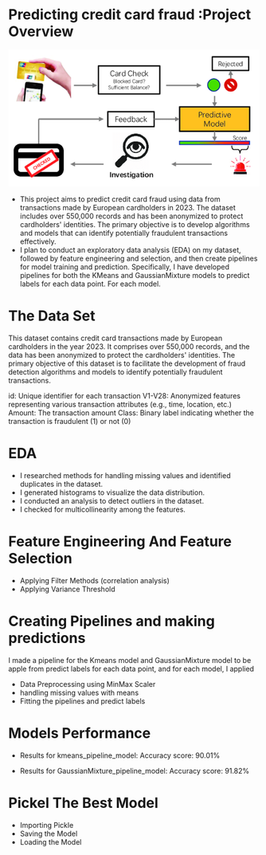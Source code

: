    #  Predicting credit card fraud  :Project Overview
   ![credit card Image](https://github.com/germeengehad/Predicting-credit-card-fraud/blob/main/The-framework-of-credit-card-fraud-detection.png)
   

- This project aims to predict credit card fraud using data from transactions made by European cardholders in 2023. The dataset includes over 550,000 records and has been anonymized to protect cardholders' identities. The primary objective is to develop algorithms and models that can identify potentially fraudulent transactions effectively.
- I plan to conduct an exploratory data analysis (EDA) on my dataset, followed by feature engineering and selection, and then create pipelines for model training and prediction. Specifically, I have developed pipelines for both the KMeans and GaussianMixture models to predict labels for each data point. For each model.

# The Data Set
This dataset contains credit card transactions made by European cardholders in the year 2023. It comprises over 550,000 records, and the data has been anonymized to protect the cardholders' identities. The primary objective of this dataset is to facilitate the development of fraud detection algorithms and models to identify potentially fraudulent transactions.

id: Unique identifier for each transaction
V1-V28: Anonymized features representing various transaction attributes (e.g., time, location, etc.)
Amount: The transaction amount
Class: Binary label indicating whether the transaction is fraudulent (1) or not (0)
  

# EDA
- I researched methods for handling missing values and identified duplicates in the dataset.
- I generated histograms to visualize the data distribution.
- I conducted an analysis to detect outliers in the dataset.
- I checked for multicollinearity among the features.

# Feature Engineering And Feature Selection 
- Applying Filter Methods (correlation analysis)
- Applying Variance Threshold

# Creating Pipelines and making predictions
I made a pipeline for the Kmeans model and GaussianMixture model to be apple from predict labels for each data point, and for each model, I applied
 - Data Preprocessing using MinMax Scaler
 - handling missing values with means
 - Fitting the pipelines and predict labels

# Models Performance 
- Results for kmeans_pipeline_model: 
    Accuracy score: 90.01%

- Results for GaussianMixture_pipeline_model: 
    Accuracy score: 91.82%

# Pickel The Best Model
- Importing Pickle
- Saving the Model
- Loading the Model

 #

    



  

  
  
  

